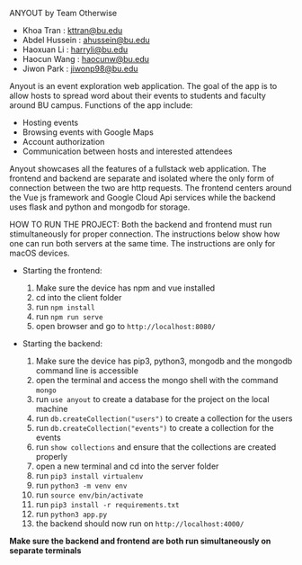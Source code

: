 ANYOUT by Team Otherwise

- Khoa Tran : kttran@bu.edu
- Abdel Hussein : ahussein@bu.edu
- Haoxuan Li : harryli@bu.edu
- Haocun Wang : haocunw@bu.edu
- Jiwon Park : jiwonp98@bu.edu

Anyout is an event exploration web application. The goal of the app is to allow hosts to spread word about their events to students and faculty around BU campus. Functions of the app include:

- Hosting events
- Browsing events with Google Maps
- Account authorization
- Communication between hosts and interested attendees

Anyout showcases all the features of a fullstack web application. The frontend and backend are separate and isolated where the only form of connection between the two are http requests. The frontend centers around the Vue js framework and Google Cloud Api services while the backend uses flask and python and mongodb for storage.

HOW TO RUN THE PROJECT:
Both the backend and frontend must run stimultaneously for proper connection. The instructions below show how one can run both servers at the same time. The instructions are only for macOS devices.

- Starting the frontend:

  1. Make sure the device has npm and vue installed
  2. cd into the client folder
  3. run `npm install`
  4. run `npm run serve`
  5. open browser and go to `http://localhost:8080/`

- Starting the backend:
  1. Make sure the device has pip3, python3, mongodb and the mongodb command line is accessible
  2. open the terminal and access the mongo shell with the command `mongo`
  3. run `use anyout` to create a database for the project on the local machine
  4. run `db.createCollection("users")` to create a collection for the users
  5. run `db.createCollection("events")` to create a collection for the events
  6. run `show collections` and ensure that the collections are created properly
  7. open a new terminal and cd into the server folder
  8. run `pip3 install virtualenv`
  9. run `python3 -m venv env`
  10. run `source env/bin/activate`
  11. run `pip3 install -r requirements.txt`
  12. run `python3 app.py`
  13. the backend should now run on `http://localhost:4000/`

**Make sure the backend and frontend are both run simultaneously on separate terminals**
